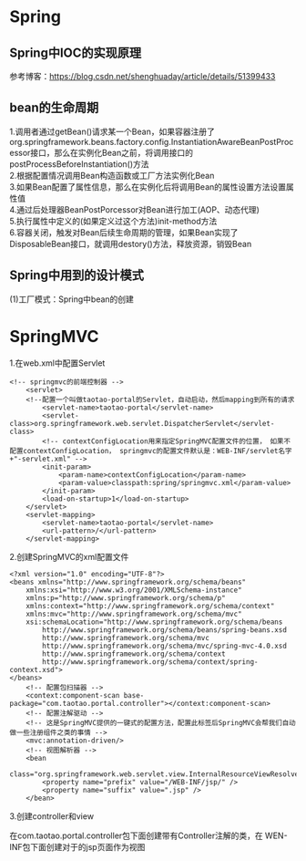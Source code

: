 # Spring
## Spring中IOC的实现原理

参考博客：https://blog.csdn.net/shenghuaday/article/details/51399433

## bean的生命周期

1.调用者通过getBean()请求某一个Bean，如果容器注册了org.springframework.beans.factory.config.InstantiationAwareBeanPostProcessor接口，那么在实例化Bean之前，将调用接口的postProcessBeforeInstantiation()方法<br>
2.根据配置情况调用Bean构造函数或工厂方法实例化Bean<br>
3.如果Bean配置了属性信息，那么在实例化后将调用Bean的属性设置方法设置属性值<br>
4.通过后处理器BeanPostPorcessor对Bean进行加工(AOP、动态代理)<br>
5.执行属性中定义的(如果定义过这个方法)init-method方法<br>
6.容器关闭，触发对Bean后续生命周期的管理，如果Bean实现了DisposableBean接口，就调用destory()方法，释放资源，销毁Bean


## Spring中用到的设计模式

(1)工厂模式：Spring中bean的创建
# SpringMVC

1.在web.xml中配置Servlet
```
<!-- springmvc的前端控制器 -->
    <servlet>
    <!--配置一个叫做taotao-portal的Servlet，自动启动，然后mapping到所有的请求
        <servlet-name>taotao-portal</servlet-name>
        <servlet-class>org.springframework.web.servlet.DispatcherServlet</servlet-class>
        <!-- contextConfigLocation用来指定SpringMVC配置文件的位置， 如果不配置contextConfigLocation， springmvc的配置文件默认是：WEB-INF/servlet名字+"-servlet.xml" -->
        <init-param>
            <param-name>contextConfigLocation</param-name>
            <param-value>classpath:spring/springmvc.xml</param-value>
        </init-param>
        <load-on-startup>1</load-on-startup>
    </servlet>
    <servlet-mapping>
        <servlet-name>taotao-portal</servlet-name>
        <url-pattern>/</url-pattern>
    </servlet-mapping>
```

2.创建SpringMVC的xml配置文件
```
<?xml version="1.0" encoding="UTF-8"?>
<beans xmlns="http://www.springframework.org/schema/beans"
    xmlns:xsi="http://www.w3.org/2001/XMLSchema-instance" 
    xmlns:p="http://www.springframework.org/schema/p"
    xmlns:context="http://www.springframework.org/schema/context"
    xmlns:mvc="http://www.springframework.org/schema/mvc"
    xsi:schemaLocation="http://www.springframework.org/schema/beans 
        http://www.springframework.org/schema/beans/spring-beans.xsd
        http://www.springframework.org/schema/mvc 
        http://www.springframework.org/schema/mvc/spring-mvc-4.0.xsd
        http://www.springframework.org/schema/context 
        http://www.springframework.org/schema/context/spring-context.xsd">
</beans>
    <!-- 配置包扫描器 -->    
    <context:component-scan base-package="com.taotao.portal.controller"></context:component-scan>
    <!-- 配置注解驱动 -->
    <!-- 这是SpringMVC提供的一键式的配置方法，配置此标签后SpringMVC会帮我们自动做一些注册组件之类的事情 -->
    <mvc:annotation-driven/>
    <!-- 视图解析器 -->
    <bean
        class="org.springframework.web.servlet.view.InternalResourceViewResolver">
        <property name="prefix" value="/WEB-INF/jsp/" />
        <property name="suffix" value=".jsp" />
    </bean>
```

3.创建controller和view

在com.taotao.portal.controller包下面创建带有Controller注解的类，在    WEN-INF包下面创建对于的jsp页面作为视图